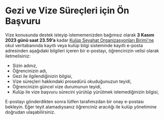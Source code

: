 # Gezi ve Vize Süreçleri için Ön Başvuru

Vize konusunda destek isteyip istememenizden bağımsız olarak **3 Kasım 2023 günü saat 23.59’a** kadar [Kulüp Seyahat Organizasyonları Birimi'ne](mailto:travel.organisations@rams7729.org]) okul veritabanında kayıtlı veya kulüp bilgi sisteminde kayıtlı e-posta adresinden aşağıdaki bilgileri içeren bir e-postayı, öğrencinizin velisi olarak iletmelisiniz:
- Sizin adınız,
- Öğrencinizin adı,
- Gezi ile ilgilendiğinizin bilgisi,
- Vize süreçleri hakkındaki prosedürü okuduğunuzun teyidi,
- Öğrencinizin güncel vize durumunun teyidi,
- Kulüp ile vize başvuru sürecini yürütüp yürütmek istemediğinizin bilgisi,

E-postayı gönderdikten sonra lütfen tarafımızdan bir onay e-postası bekleyin. Eğer teyit alamadıysanız öğrenciniz aracılığı ile kulüp yönetimine doğrudan ulaşabilirsiniz.

